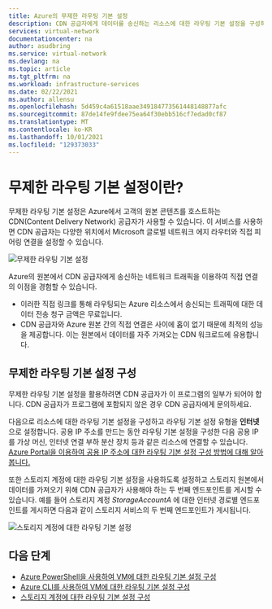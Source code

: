 ```yaml
---
title: Azure의 무제한 라우팅 기본 설정
description: CDN 공급자에게 데이터를 송신하는 리소스에 대한 라우팅 기본 설정을 구성하는 방법에 대해 알아봅니다.
services: virtual-network
documentationcenter: na
author: asudbring
ms.service: virtual-network
ms.devlang: na
ms.topic: article
ms.tgt_pltfrm: na
ms.workload: infrastructure-services
ms.date: 02/22/2021
ms.author: allensu
ms.openlocfilehash: 5d459c4a61518aae349184773561448148877afc
ms.sourcegitcommit: 87de14fe9fdee75ea64f30ebb516cf7edad0cf87
ms.translationtype: MT
ms.contentlocale: ko-KR
ms.lasthandoff: 10/01/2021
ms.locfileid: "129373033"
---
```

# <a name="what-is-routing-preference-unmetered"></a>무제한 라우팅 기본 설정이란?

무제한 라우팅 기본 설정은 Azure에서 고객의 원본 콘텐츠를 호스트하는 CDN(Content Delivery Network) 공급자가 사용할 수 있습니다. 이 서비스를 사용하면 CDN 공급자는 다양한 위치에서 Microsoft 글로벌 네트워크 에지 라우터와 직접 피어링 연결을 설정할 수 있습니다.

![무제한 라우팅 기본 설정](./media/routing-preference-unmetered/unmetered.png)

Azure의 원본에서 CDN 공급자에게 송신하는 네트워크 트래픽을 이용하여 직접 연결의 이점을 경험할 수 있습니다.
* 이러한 직접 링크를 통해 라우팅되는 Azure 리소스에서 송신되는 트래픽에 대한 데이터 전송 청구 금액은 무료입니다.
* CDN 공급자와 Azure 원본 간의 직접 연결은 사이에 홉이 없기 때문에 최적의 성능을 제공합니다. 이는 원본에서 데이터를 자주 가져오는 CDN 워크로드에 유용합니다.

## <a name="configuring-routing-preference-unmetered"></a>무제한 라우팅 기본 설정 구성

무제한 라우팅 기본 설정을 활용하려면 CDN 공급자가 이 프로그램의 일부가 되어야 합니다. CDN 공급자가 프로그램에 포함되지 않은 경우 CDN 공급자에게 문의하세요.

다음으로 리소스에 대한 라우팅 기본 설정을 구성하고 라우팅 기본 설정 유형을 **인터넷** 으로 설정합니다. 공용 IP 주소를 만드는 동안 라우팅 기본 설정을 구성한 다음 공용 IP를 가상 머신, 인터넷 연결 부하 분산 장치 등과 같은 리소스에 연결할 수 있습니다. [Azure Portal을 이용하여 공용 IP 주소에 대한 라우팅 기본 설정 구성 방법에 대해 알아봅니다.](../../virtual-network/routing-preference-portal.md)

또한 스토리지 계정에 대한 라우팅 기본 설정을 사용하도록 설정하고 스토리지 원본에서 데이터를 가져오기 위해 CDN 공급자가 사용해야 하는 두 번째 엔드포인트를 게시할 수 있습니다. 예를 들어 스토리지 계정 *StorageAccountA* 에 대한 인터넷 경로별 엔드포인트를 게시하면 다음과 같이 스토리지 서비스의 두 번째 엔드포인트가 게시됩니다.

![스토리지 계정에 대한 라우팅 기본 설정](./media/routing-preference-unmetered/storage-endpoints.png)


## <a name="next-steps"></a>다음 단계

* [Azure PowerShell을 사용하여 VM에 대한 라우팅 기본 설정 구성](../../virtual-network/configure-routing-preference-virtual-machine-powershell.md)
* [Azure CLI를 사용하여 VM에 대한 라우팅 기본 설정 구성](../../virtual-network/configure-routing-preference-virtual-machine-cli.md)
* [스토리지 계정에 대한 라우팅 기본 설정 구성](../../storage/common/network-routing-preference.md)